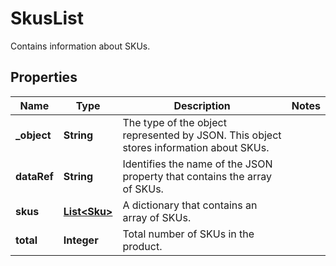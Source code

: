

# SkusList

Contains information about SKUs.

## Properties

| Name | Type | Description | Notes |
|------------ | ------------- | ------------- | -------------|
|**_object** | **String** | The type of the object represented by JSON. This object stores information about SKUs. |  |
|**dataRef** | **String** | Identifies the name of the JSON property that contains the array of SKUs. |  |
|**skus** | [**List&lt;Sku&gt;**](Sku.md) | A dictionary that contains an array of SKUs. |  |
|**total** | **Integer** | Total number of SKUs in the product. |  |



